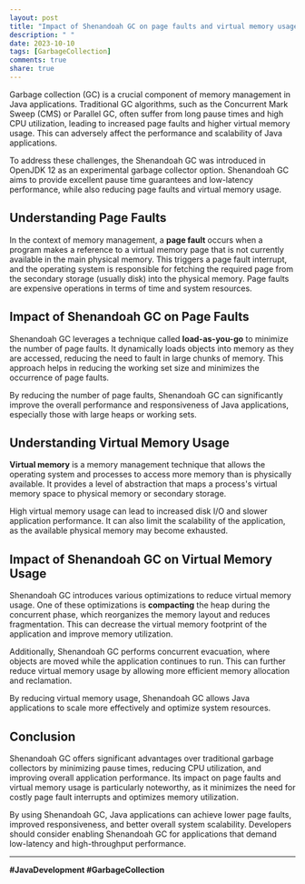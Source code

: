 ```yaml
---
layout: post
title: "Impact of Shenandoah GC on page faults and virtual memory usage in Java"
description: " "
date: 2023-10-10
tags: [GarbageCollection]
comments: true
share: true
---
```


Garbage collection (GC) is a crucial component of memory management in Java applications. Traditional GC algorithms, such as the Concurrent Mark Sweep (CMS) or Parallel GC, often suffer from long pause times and high CPU utilization, leading to increased page faults and higher virtual memory usage. This can adversely affect the performance and scalability of Java applications.

To address these challenges, the Shenandoah GC was introduced in OpenJDK 12 as an experimental garbage collector option. Shenandoah GC aims to provide excellent pause time guarantees and low-latency performance, while also reducing page faults and virtual memory usage.

## Understanding Page Faults

In the context of memory management, a **page fault** occurs when a program makes a reference to a virtual memory page that is not currently available in the main physical memory. This triggers a page fault interrupt, and the operating system is responsible for fetching the required page from the secondary storage (usually disk) into the physical memory. Page faults are expensive operations in terms of time and system resources.

## Impact of Shenandoah GC on Page Faults

Shenandoah GC leverages a technique called **load-as-you-go** to minimize the number of page faults. It dynamically loads objects into memory as they are accessed, reducing the need to fault in large chunks of memory. This approach helps in reducing the working set size and minimizes the occurrence of page faults.

By reducing the number of page faults, Shenandoah GC can significantly improve the overall performance and responsiveness of Java applications, especially those with large heaps or working sets.

## Understanding Virtual Memory Usage

**Virtual memory** is a memory management technique that allows the operating system and processes to access more memory than is physically available. It provides a level of abstraction that maps a process's virtual memory space to physical memory or secondary storage.

High virtual memory usage can lead to increased disk I/O and slower application performance. It can also limit the scalability of the application, as the available physical memory may become exhausted.

## Impact of Shenandoah GC on Virtual Memory Usage

Shenandoah GC introduces various optimizations to reduce virtual memory usage. One of these optimizations is **compacting** the heap during the concurrent phase, which reorganizes the memory layout and reduces fragmentation. This can decrease the virtual memory footprint of the application and improve memory utilization.

Additionally, Shenandoah GC performs concurrent evacuation, where objects are moved while the application continues to run. This can further reduce virtual memory usage by allowing more efficient memory allocation and reclamation.

By reducing virtual memory usage, Shenandoah GC allows Java applications to scale more effectively and optimize system resources.

## Conclusion

Shenandoah GC offers significant advantages over traditional garbage collectors by minimizing pause times, reducing CPU utilization, and improving overall application performance. Its impact on page faults and virtual memory usage is particularly noteworthy, as it minimizes the need for costly page fault interrupts and optimizes memory utilization.

By using Shenandoah GC, Java applications can achieve lower page faults, improved responsiveness, and better overall system scalability. Developers should consider enabling Shenandoah GC for applications that demand low-latency and high-throughput performance.

---

**#JavaDevelopment #GarbageCollection**